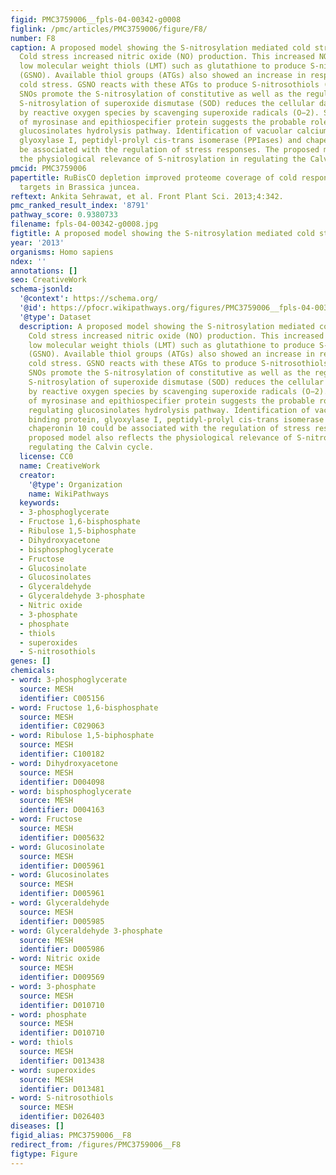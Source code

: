 ```yaml
---
figid: PMC3759006__fpls-04-00342-g0008
figlink: /pmc/articles/PMC3759006/figure/F8/
number: F8
caption: A proposed model showing the S-nitrosylation mediated cold stress signaling.
  Cold stress increased nitric oxide (NO) production. This increased NO reacts with
  low molecular weight thiols (LMT) such as glutathione to produce S-nitrosoglutathione
  (GSNO). Available thiol groups (ATGs) also showed an increase in response to the
  cold stress. GSNO reacts with these ATGs to produce S-nitrosothiols (SNOs). Increased
  SNOs promote the S-nitrosylation of constitutive as well as the regulatory proteins.
  S-nitrosylation of superoxide dismutase (SOD) reduces the cellular damage caused
  by reactive oxygen species by scavenging superoxide radicals (O−2). S-nitrosylation
  of myrosinase and epithiospecifier protein suggests the probable role of NO in regulating
  glucosinolates hydrolysis pathway. Identification of vacuolar calcium binding protein,
  glyoxylase I, peptidyl-prolyl cis-trans isomerase (PPIases) and chaperonin 10 could
  be associated with the regulation of stress responses. The proposed model also reflects
  the physiological relevance of S-nitrosylation in regulating the Calvin cycle.
pmcid: PMC3759006
papertitle: RuBisCO depletion improved proteome coverage of cold responsive S-nitrosylated
  targets in Brassica juncea.
reftext: Ankita Sehrawat, et al. Front Plant Sci. 2013;4:342.
pmc_ranked_result_index: '8791'
pathway_score: 0.9380733
filename: fpls-04-00342-g0008.jpg
figtitle: A proposed model showing the S-nitrosylation mediated cold stress signaling
year: '2013'
organisms: Homo sapiens
ndex: ''
annotations: []
seo: CreativeWork
schema-jsonld:
  '@context': https://schema.org/
  '@id': https://pfocr.wikipathways.org/figures/PMC3759006__fpls-04-00342-g0008.html
  '@type': Dataset
  description: A proposed model showing the S-nitrosylation mediated cold stress signaling.
    Cold stress increased nitric oxide (NO) production. This increased NO reacts with
    low molecular weight thiols (LMT) such as glutathione to produce S-nitrosoglutathione
    (GSNO). Available thiol groups (ATGs) also showed an increase in response to the
    cold stress. GSNO reacts with these ATGs to produce S-nitrosothiols (SNOs). Increased
    SNOs promote the S-nitrosylation of constitutive as well as the regulatory proteins.
    S-nitrosylation of superoxide dismutase (SOD) reduces the cellular damage caused
    by reactive oxygen species by scavenging superoxide radicals (O−2). S-nitrosylation
    of myrosinase and epithiospecifier protein suggests the probable role of NO in
    regulating glucosinolates hydrolysis pathway. Identification of vacuolar calcium
    binding protein, glyoxylase I, peptidyl-prolyl cis-trans isomerase (PPIases) and
    chaperonin 10 could be associated with the regulation of stress responses. The
    proposed model also reflects the physiological relevance of S-nitrosylation in
    regulating the Calvin cycle.
  license: CC0
  name: CreativeWork
  creator:
    '@type': Organization
    name: WikiPathways
  keywords:
  - 3-phosphoglycerate
  - Fructose 1,6-bisphosphate
  - Ribulose 1,5-biphosphate
  - Dihydroxyacetone
  - bisphosphoglycerate
  - Fructose
  - Glucosinolate
  - Glucosinolates
  - Glyceraldehyde
  - Glyceraldehyde 3-phosphate
  - Nitric oxide
  - 3-phosphate
  - phosphate
  - thiols
  - superoxides
  - S-nitrosothiols
genes: []
chemicals:
- word: 3-phosphoglycerate
  source: MESH
  identifier: C005156
- word: Fructose 1,6-bisphosphate
  source: MESH
  identifier: C029063
- word: Ribulose 1,5-biphosphate
  source: MESH
  identifier: C100182
- word: Dihydroxyacetone
  source: MESH
  identifier: D004098
- word: bisphosphoglycerate
  source: MESH
  identifier: D004163
- word: Fructose
  source: MESH
  identifier: D005632
- word: Glucosinolate
  source: MESH
  identifier: D005961
- word: Glucosinolates
  source: MESH
  identifier: D005961
- word: Glyceraldehyde
  source: MESH
  identifier: D005985
- word: Glyceraldehyde 3-phosphate
  source: MESH
  identifier: D005986
- word: Nitric oxide
  source: MESH
  identifier: D009569
- word: 3-phosphate
  source: MESH
  identifier: D010710
- word: phosphate
  source: MESH
  identifier: D010710
- word: thiols
  source: MESH
  identifier: D013438
- word: superoxides
  source: MESH
  identifier: D013481
- word: S-nitrosothiols
  source: MESH
  identifier: D026403
diseases: []
figid_alias: PMC3759006__F8
redirect_from: /figures/PMC3759006__F8
figtype: Figure
---
```

